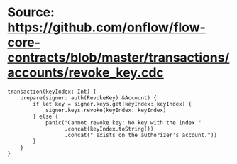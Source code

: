 # Source: https://github.com/onflow/flow-core-contracts/blob/master/transactions/accounts/revoke_key.cdc

```
transaction(keyIndex: Int) {
	prepare(signer: auth(RevokeKey) &Account) {
		if let key = signer.keys.get(keyIndex: keyIndex) {
			signer.keys.revoke(keyIndex: keyIndex)
		} else {
            panic("Cannot revoke key: No key with the index "
                  .concat(keyIndex.toString())
                  .concat(" exists on the authorizer's account."))
		}
	}
}
```